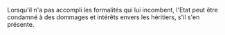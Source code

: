   
 Lorsqu'il n'a pas accompli les formalités qui lui incombent, l'Etat peut être condamné à des dommages et intérêts envers les héritiers, s'il s'en présente.  

  
